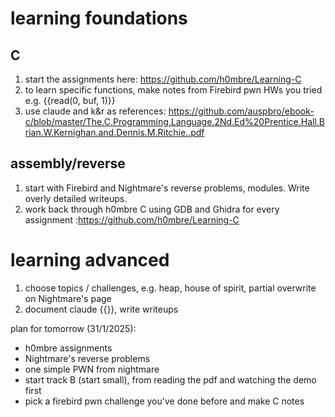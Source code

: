 # learning foundations
## C 
1. start the assignments here: https://github.com/h0mbre/Learning-C
2. to learn specific functions, make notes from Firebird pwn HWs you tried e.g. {{read(0, buf, 1)}}
3. use claude and k&r as references: https://github.com/auspbro/ebook-c/blob/master/The.C.Programming.Language.2Nd.Ed%20Prentice.Hall.Brian.W.Kernighan.and.Dennis.M.Ritchie..pdf

## assembly/reverse 
1. start with Firebird and Nightmare's reverse problems, modules. Write overly detailed writeups.
2. work back through h0mbre C using GDB and Ghidra for every assignment :https://github.com/h0mbre/Learning-C

# learning advanced 
1. choose topics / challenges, e.g. heap, house of spirit, partial overwrite on Nightmare's page
2. document claude {{}}, write writeups


plan for tomorrow (31/1/2025):
- h0mbre assignments
- Nightmare's reverse problems 
- one simple PWN from nightmare
- start track B (start small), from reading the pdf and watching the demo first
- pick a firebird pwn challenge you've done before and make C notes 

